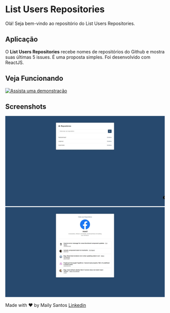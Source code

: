 # List Users Repositories

Olá! Seja bem-vindo ao repositório do List Users Repositories.

## Aplicação

O **List Users Repositories** recebe nomes de repositórios do Github e mostra suas últimas 5 issues. É uma proposta simples. Foi desenvolvido com ReactJS.

## Veja Funcionando

[![Assista uma demonstração](https://img.youtube.com/vi/DrVevcdJeMo/0.jpg)](https://www.youtube.com/watch?v=DrVevcdJeMo)


## Screenshots

![image](https://github.com/mailysantos/list-users-repositories/blob/master/images/tela_um.jpg)
![image](https://github.com/mailysantos/list-users-repositories/blob/master/images/tela_dois.jpg)

Made with :heart: by Maily Santos [Linkedin](https://www.linkedin.com/in/mailysantos/)
